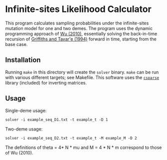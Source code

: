 Infinite-sites Likelihood Calculator
====================================

This program calculates sampling probabilities under the infinite-sites
mutation model for one and two demes. The program uses the dynamic programming
approach of [Wu
(2010)](http://ieeexplore.ieee.org/xpl/articleDetails.jsp?arnumber=5383348),
essentially solving the back-in-time recursion of [Griffiths and Tavar\'e
(1994)](https://projecteuclid.org/euclid.ss/1177010378) forward in time,
starting from the base case.

Installation
----------

Running `make` in this directory will create the `solver` binary. `make` can be
run with various different targets; see Makefile. This software uses the
[`csparse`](https://people.sc.fsu.edu/~jburkardt/c_src/csparse/csparse.html)
library (included) for inverting matrices.

Usage
-----

Single-deme usage:

    solver -i example_seq_D1.txt -t example_t -D 1

Two-deme usage:

	solver -i example_seq_D2.txt -t example_t -M example_M -D 2

The definitions of theta = 4* N * mu and M = 4 * N * m correspond to
those of Wu (2010). 
